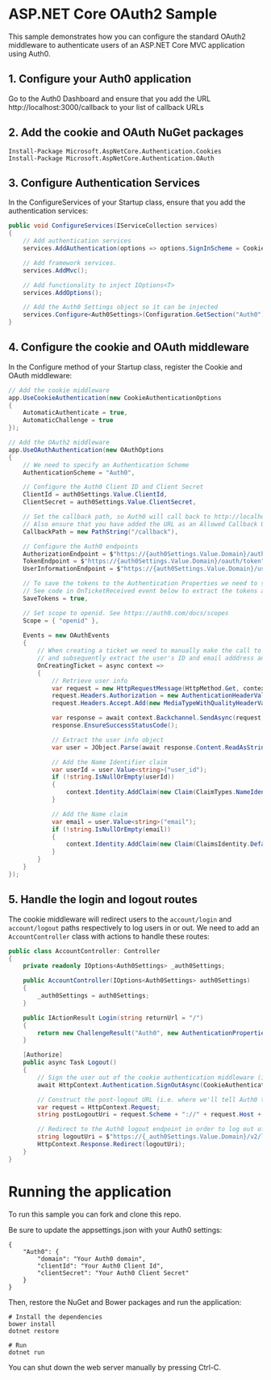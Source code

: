 # ASP.NET Core OAuth2 Sample

This sample demonstrates how you can configure the standard OAuth2 middleware to authenticate users of an ASP.NET Core MVC application using Auth0. 

## 1. Configure your Auth0 application

Go to the Auth0 Dashboard and ensure that you add the URL http://localhost:3000/callback to your list of callback URLs

## 2. Add the cookie and OAuth NuGet packages

```
Install-Package Microsoft.AspNetCore.Authentication.Cookies
Install-Package Microsoft.AspNetCore.Authentication.OAuth
```

## 3. Configure Authentication Services

In the ConfigureServices of your Startup class, ensure that you add the authentication services:

```csharp
public void ConfigureServices(IServiceCollection services)
{
    // Add authentication services
    services.AddAuthentication(options => options.SignInScheme = CookieAuthenticationDefaults.AuthenticationScheme);

    // Add framework services.
    services.AddMvc();

    // Add functionality to inject IOptions<T>
    services.AddOptions();

    // Add the Auth0 Settings object so it can be injected
    services.Configure<Auth0Settings>(Configuration.GetSection("Auth0"));
}
```

## 4. Configure the cookie and OAuth middleware

In the Configure method of your Startup class, register the Cookie and OAuth middleware:

```csharp
// Add the cookie middleware
app.UseCookieAuthentication(new CookieAuthenticationOptions
{
    AutomaticAuthenticate = true,
    AutomaticChallenge = true
});

// Add the OAuth2 middleware
app.UseOAuthAuthentication(new OAuthOptions
{
    // We need to specify an Authentication Scheme
    AuthenticationScheme = "Auth0",

    // Configure the Auth0 Client ID and Client Secret
    ClientId = auth0Settings.Value.ClientId,
    ClientSecret = auth0Settings.Value.ClientSecret,

    // Set the callback path, so Auth0 will call back to http://localhost:3000/callback
    // Also ensure that you have added the URL as an Allowed Callback URL in your Auth0 dashboard
    CallbackPath = new PathString("/callback"),

    // Configure the Auth0 endpoints                
    AuthorizationEndpoint = $"https://{auth0Settings.Value.Domain}/authorize",
    TokenEndpoint = $"https://{auth0Settings.Value.Domain}/oauth/token",
    UserInformationEndpoint = $"https://{auth0Settings.Value.Domain}/userinfo",

    // To save the tokens to the Authentication Properties we need to set this to true
    // See code in OnTicketReceived event below to extract the tokens and save them as Claims
    SaveTokens = true,

    // Set scope to openid. See https://auth0.com/docs/scopes
    Scope = { "openid" },
    
    Events = new OAuthEvents
    {
        // When creating a ticket we need to manually make the call to the User Info endpoint to retrieve the user's information,
        // and subsequently extract the user's ID and email adddress and store them as claims
        OnCreatingTicket = async context =>
        {
            // Retrieve user info
            var request = new HttpRequestMessage(HttpMethod.Get, context.Options.UserInformationEndpoint);
            request.Headers.Authorization = new AuthenticationHeaderValue("Bearer", context.AccessToken);
            request.Headers.Accept.Add(new MediaTypeWithQualityHeaderValue("application/json"));

            var response = await context.Backchannel.SendAsync(request, context.HttpContext.RequestAborted);
            response.EnsureSuccessStatusCode();

            // Extract the user info object
            var user = JObject.Parse(await response.Content.ReadAsStringAsync());

            // Add the Name Identifier claim
            var userId = user.Value<string>("user_id");
            if (!string.IsNullOrEmpty(userId))
            {
                context.Identity.AddClaim(new Claim(ClaimTypes.NameIdentifier, userId, ClaimValueTypes.String, context.Options.ClaimsIssuer));
            }

            // Add the Name claim
            var email = user.Value<string>("email");
            if (!string.IsNullOrEmpty(email))
            {
                context.Identity.AddClaim(new Claim(ClaimsIdentity.DefaultNameClaimType, email, ClaimValueTypes.String, context.Options.ClaimsIssuer));
            }
        }
    }
});
```

## 5. Handle the login and logout routes

The cookie middleware will redirect users to the `account/login` and `account/logout` paths respectively to log users in or out. We need to add an `AccountController` class with actions to handle these routes:

```csharp
public class AccountController: Controller
{
    private readonly IOptions<Auth0Settings> _auth0Settings;

    public AccountController(IOptions<Auth0Settings> auth0Settings)
    {
        _auth0Settings = auth0Settings;
    }

    public IActionResult Login(string returnUrl = "/")
    {
        return new ChallengeResult("Auth0", new AuthenticationProperties() { RedirectUri = returnUrl });
    }

    [Authorize]
    public async Task Logout()
    {
        // Sign the user out of the cookie authentication middleware (i.e. it will clear the local session cookie)
        await HttpContext.Authentication.SignOutAsync(CookieAuthenticationDefaults.AuthenticationScheme);

        // Construct the post-logout URL (i.e. where we'll tell Auth0 to redirect after logging the user out)
        var request = HttpContext.Request;
        string postLogoutUri = request.Scheme + "://" + request.Host + request.PathBase + Url.Action("Index", "Home");

        // Redirect to the Auth0 logout endpoint in order to log out of Auth0
        string logoutUri = $"https://{_auth0Settings.Value.Domain}/v2/logout?client_id={_auth0Settings.Value.ClientId}&returnTo={Uri.EscapeDataString(postLogoutUri)}";
        HttpContext.Response.Redirect(logoutUri);
    }
}
```

# Running the application

To run this sample you can fork and clone this repo.

Be sure to update the appsettings.json with your Auth0 settings:

    {
        "Auth0": {
            "domain": "Your Auth0 domain",
            "clientId": "Your Auth0 Client Id",
            "clientSecret": "Your Auth0 Client Secret"
        } 
    }

Then, restore the NuGet and Bower packages and run the application:

```
# Install the dependencies
bower install
dotnet restore

# Run
dotnet run
```

You can shut down the web server manually by pressing Ctrl-C.
